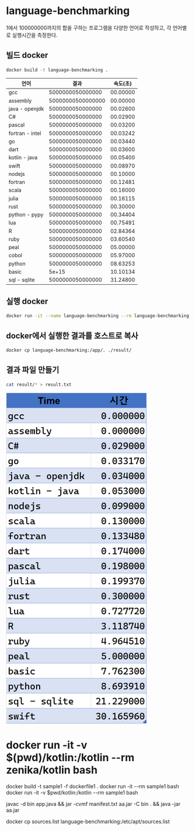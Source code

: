 # language-benchmarking

1에서 100000000까지의 합을 구하는 프로그램을 다양한 언어로 작성하고, 각 언어별로 실행시간을 측정한다.

## 빌드 docker
``` bash
docker build -t language-benchmarking .
```

|언어|결과|속도(초)|
|---|---|---|
|gcc|5000000050000000|00.00000|
|assembly|50000000500000000|00.00000|
|java - openjdk|5000000050000000|00.02600|
|C#|5000000050000000|00.02900|
|pascal|5000000050000000|00.03200|
|fortran - intel|5000000050000000|00.03242|
|go|5000000050000000|00.03440|
|dart|5000000050000000|00.03600|
|kotlin - java|5000000050000000|00.05400|
|swift|5000000050000000|00.08970|
|nodejs|5000000050000000|00.10000|
|fortran|5000000050000000|00.12481|
|scala|5000000050000000|00.16000|
|julia|5000000050000000|00.16115|
|rust|5000000050000000|00.30000|
|python -  pypy|5000000050000000|00.34404|
|lua|5000000050000000|00.75491|
|R|5000000050000000|02.84364|
|ruby|5000000050000000|03.60540|
|peal|5000000050000000|05.00000|
|cobol|5000000050000000|05.97000|
|python|5000000050000000|08.63253|
|basic|5e+15|10.10134|
|sql - sqlite|5000000050000000|31.24800|


## 실행 docker
``` bash
docker run -it --name language-benchmarking --rm language-benchmarking bash
```

## docker에서 실행한 결과를 호스트로 복사
``` bash
docker cp language-benchmarking:/app/. ./result/
```

## 결과 파일 만들기
``` bash
cat result/* > result.txt
```

![결과](./resource/clip20230106_1322_51_228.png)  

# docker run -it -v $(pwd)/kotlin:/kotlin --rm zenika/kotlin bash

docker build -t sample1 -f dockerfile1 .
docker run -it --rm sample1 bash
docker run -it -v $pwd/kotlin:/kotlin --rm sample1 bash

javac -d bin app.java && jar -cvmf manifest.txt aa.jar -C bin . && java -jar aa.jar


docker cp sources.list language-benchmarking:/etc/apt/sources.list
